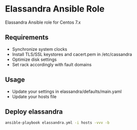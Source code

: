 # Elassandra Ansible Role

Elassandra Ansible role for Centos 7.x

## Requirements

* Synchronize system clocks
* Install TLS/SSL keystores and cacert.pem in /etc/cassandra
* Optimize disk settings
* Set rack accordingly with fault domains

## Usage

* Update your settings in elassandra/defaults/main.yaml
* Update your hosts file

## Deploy elassandra

```bash
ansible-playbook elassandra.yml -i hosts -vvv -b
```
